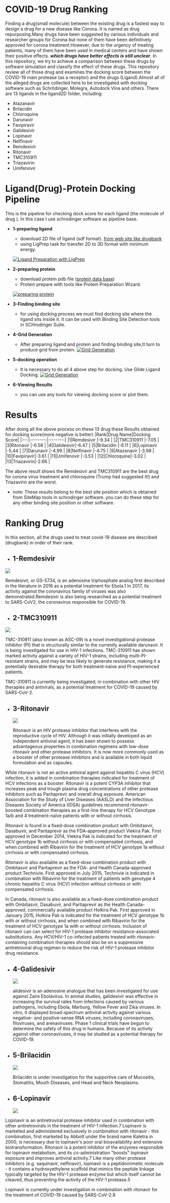 # COVID-19 Drug Ranking


Finding a drug(small molecule) between the existing drug is a fastest way to design a drug for a new disease like Corona. It is named as drug repurposing.Many drugs have been suggested by various individuals and researcher groups for Corona but none of them have been definitively approved for corona treatment.However, due to the urgency of treating patients, many of them have been used in medical centers and have shown their positive effects. ***which drugs have better effects is still unclear***. In this repository, we try to achieve a comparison between these drugs by software simulation and classify the effect of these drugs.
This repository review all of those drug and  examines the docking score between the COVID-19 main protease (as a receptor)  and the drugs (Ligand).Almost all of the alleged drugs are collected here to be investigated with docking software such as Schrödinger, Molegra, Autodock Vina and others.
 There are 13 ligands in the ligand2D folder, including:
 - Atazanavir
- Brilacidin
- Chloroquine
- Darunavir
- Favipiravir
- Galidesivir
- Lopinavir
- Nelfinavir
- Remdesivir
- Ritonavir
- TMC310911
- Triazavirin
- Umifenovir
# Ligand(Drug)-Protein Docking Pipeline
This is the pipeline for checking dock score for each ligand (the molecule of drug ). In this case I use schrodinger software as pipeline base.
- **1-preparing ligand**
  - download 2D file of ligand (sdf format). [from web site like drugbank](https://www.drugbank.ca/)
  - using LigPrep task for transfer 2D to 3D format with minimum energy.
  
   [![Ligand Preparation with LigPrep](https://img.youtube.com/vi/5vO88ui0JdM/0.jpg)](https://www.youtube.com/watch?v=5vO88ui0JdM)
- **2-preparing protein**
    - download protein pdb file ([protein data base](https://www.rcsb.org/)) 
    - Protein prepare with tools like  Protein Preparation Wizard.
  
   [![preparing protein](https://img.youtube.com/vi/YRFROyN88Fw/0.jpg)](https://www.youtube.com/watch?v=YRFROyN88Fw)
- **3-Finding binding site**  
  - for using docking process we must find docking site where the ligand sits inside it. It can be used with 
   Binding Site Detection tools in SCHrodinger Suite.
- **4-Grid Generation**
  - After preparing ligand and protein and finding binding site,It turn to produce grid from protein.
 [![Grid Generation](https://img.youtube.com/vi/_AUKLGtrBR8/0.jpg)](https://www.youtube.com/watch?v=_AUKLGtrBR8)
 - **5-docking operation**
   - It is necessary to do all 4 above step for docking. Use Glide Ligand Docking.
  [![Grid Generation](https://img.youtube.com/vi/htoaov6bQlk/0.jpg)](https://www.youtube.com/watch?v=htoaov6bQlk)
- **6-Viewing Results**
  - you can use any tools for viewing docking score or plot them.
 # Results
 After doing all the above process on these 13 drug these  Results obtained for docking score(more negative is better) 
 |Rank|Drug Name|Docking Score|
 |:--:|:-------:|:-------:|
 |1|Remdesivir	|-9.34	|
|2|TMC310911	|-7.05	|
|3|Ritonavir	|-6.58	|
|4|Galidesivir|-6.47	|
|5|Brilacidin	|-6.11	|
|6|Lopinavir	|-5.44	|
|7|Darunavir	|-4.99	|
|8|Nelfinavir	|-4.75	|
|9|Atazanavir	|-3.98	|
|10|Favipiravir|-3.61	|
|11|Umifenovir	|-3.53	|
|12|Chloroquine|-3.02	|
|13|Triazavirin|-2.66	|

The above result shows the Remdesivir and TMC310911 are the best drug for corona virus treatment and chloroquine (Trump had suggested it!) and Triazavirin are the worst.
 - note: These results belong to the best site position which is obtained from SiteMap tools in schrodinger software. you can do these step for any other binding site position or other software.
# Ranking Drug
In this section, all the drugs used to treat covid-19  disease are described (drugbank) in order of their rank.
- ## 1-Remdesivir
![](https://www.drugbank.ca/structures/DB14761/image.svg)

Remdesivir, or GS-5734, is an adenosine triphosphate analog first described in the literature in 2016 as a potential treatment for Ebola.1 In 2017, its activity against the coronavirus family of viruses was also demonstrated.Remdesivir is also being researched as a potential treatment to SARS-CoV2, the coronavirus responsible for COVID-19.
- ## 2-TMC310911
 ![](https://www.drugbank.ca/structures/DB15623/image.svg)

  TMC-310911 (also known as ASC-09) is a novel investigational protease inhibitor (PI) that is structurally similar to the currently available darunavir. It is being investigated for use in HIV-1 infections. TMC-310911 has shown marked activity against a variety of HIV-1 strains, including multi-PI-resistant strains, and may be less likely to generate resistance, making it a potentially desirable therapy for both treatment-naive and PI-experienced patients.

TMC-310911 is currently being investigated, in combination with other HIV therapies and antivirals, as a potential treatment for COVID-19 caused by SARS-CoV-2.
- ## 3-Ritonavir
  ![](https://www.drugbank.ca/structures/DB00503/image.svg)

  Ritonavir is an HIV protease inhibitor that interferes with the reproductive cycle of HIV. Although it was initially developed as an independent antiviral agent, it has been shown to possess advantageous properties in combination regimens with low-dose ritonavir and other protease inhibitors. It is now more commonly used as a booster of other protease inhibitors and is available in both liquid formulation and as capsules.

While ritonavir is not an active antiviral agent against hepatitis C virus (HCV) infection, it is added in combination therapies indicated for treatment of HCV infections as a booster. Ritonavir is a potent CYP3A inhibitor that increases peak and trough plasma drug concentrations of other protease inhibitors such as Paritaprevir and overall drug exposure. American Association for the Study of Liver Diseases (AASLD) and the Infectious Diseases Society of America (IDSA) guidelines recommend ritonavir-boosted combination therapies as a first-line therapy for HCV Genotype 1a/b and 4 treatment-naïve patients with or without cirrhosis.

Ritonavir is found in a fixed-dose combination product with Ombitasvir, Dasabuvir, and Paritaprevir as the FDA-approved product Viekira Pak. First approved in December 2014, Viekira Pak is indicated for the treatment of HCV genotype 1b without cirrhosis or with compensated cirrhosis, and when combined with Ribavirin for the treatment of HCV genotype 1a without cirrhosis or with compensated cirrhosis.

Ritonavir is also available as a fixed-dose combination product with Ombitasvir and Paritaprevir as the FDA- and Health Canada-approved product Technivie. First approved in July 2015, Technivie is indicated in combination with Ribavirin for the treatment of patients with genotype 4 chronic hepatitis C virus (HCV) infection without cirrhosis or with compensated cirrhosis.

In Canada, ritonavir is also available as a fixed-dose combination product with Ombitasvir, Dasabuvir, and Paritaprevir as the Health Canada-approved, commercially available product Holkira Pak. First approved in January 2015, Holkira Pak is indicated for the treatment of HCV genotype 1b with or without cirrhosis, and when combined with Ribavirin for the treatment of HCV genotype 1a with or without cirrhosis. Inclusion of ritonavir can can select for HIV-1 protease inhibitor resistance-associated substitutions. Any HCV/HIV-1 co-infected patients treated with ritonavir-containing combination therapies should also be on a suppressive antiretroviral drug regimen to reduce the risk of HIV-1 protease inhibitor drug resistance.

- ## 4-Galidesivir
  ![](https://www.drugbank.ca/structures/DB11676/image.svg)

  alidesivir is an adenosine analogue that has been investigated for use against Zaire Ebolavirus. In animal studies, galidesivir was effective in increasing the survival rates from infections caused by various pathogens, including Ebola, Marburg, Yellow Fever and Zika viruses. In vitro, it displayed broad-spectrum antiviral activity against various negative- and positive-sense RNA viruses, including coronaviruses, filoviruses, and arenaviruses. Phase 1 clinical trials have begun to determine the safety of this drug in humans. Because of its activity against other coronaviruses, it may be studied as a potential therapy for COVID-19.

- ## 5-Brilacidin
  ![](https://www.drugbank.ca/structures/DB12997/image.svg)

  Brilacidin is under investigation for the supportive care of Mucositis, Stomatitis, Mouth Diseases, and Head and Neck Neoplasms.

- ## 6-Lopinavir
  ![](https://www.drugbank.ca/structures/DB01601/image.svg)

  
Lopinavir is an antiretroviral protease inhibitor used in combination with other antiretrovirals in the treatment of HIV-1 infection.7 Lopinavir is marketed and administered exclusively in combination with ritonavir - this combination, first marketed by Abbott under the brand name Kaletra in 2000, is necessary due to lopinavir's poor oral bioavailability and extensive biotransformation. Ritonavir is a potent inhibitor of the enzymes responsible for lopinavir metabolism, and its co-administration "boosts" lopinavir exposure and improves antiviral activity.7 Like many other protease inhibitors (e.g. saquinavir, nelfinavir), lopinavir is a peptidomimetic molecule - it contains a hydroxyethylene scaffold that mimics the peptide linkage typically targeted by the HIV-1 protease enzyme but which itself cannot be cleaved, thus preventing the activity of the HIV-1 protease.5

Lopinavir is currently under investigation in combination with ritonavir for the treatment of COVID-19 caused by SARS-CoV-2.8
